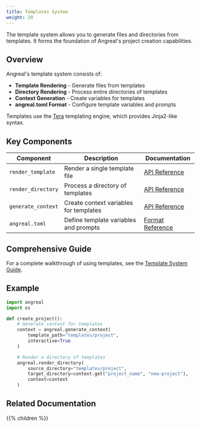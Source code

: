 ```yaml
---
title: Templates System
weight: 20
---
```



The template system allows you to generate files and directories from templates. It forms the foundation of Angreal's project creation capabilities.

## Overview

Angreal's template system consists of:

- **Template Rendering** - Generate files from templates
- **Directory Rendering** - Process entire directories of templates
- **Context Generation** - Create variables for templates
- **angreal.toml Format** - Configure template variables and prompts

Templates use the [Tera](https://tera.netlify.app/) templating engine, which provides Jinja2-like syntax.

## Key Components

| Component | Description | Documentation |
|-----------|-------------|---------------|
| `render_template` | Render a single template file | [API Reference](render_template) |
| `render_directory` | Process a directory of templates | [API Reference](render_directory) |
| `generate_context` | Create context variables for templates | [API Reference](generate_context) |
| `angreal.toml` | Define template variables and prompts | [Format Reference](angreal_toml_format) |

## Comprehensive Guide

For a complete walkthrough of using templates, see the [Template System Guide](template-guide).

## Example

```python
import angreal
import os

def create_project():
    # Generate context for templates
    context = angreal.generate_context(
        template_path="templates/project",
        interactive=True
    )

    # Render a directory of templates
    angreal.render_directory(
        source_directory="templates/project",
        target_directory=context.get("project_name", "new-project"),
        context=context
    )
```

## Related Documentation

{{% children %}}
